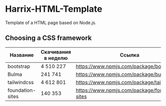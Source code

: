 # Harrix-HTML-Template

Template of a HTML page based on Node.js.

## Choosing a CSS framework

| Название         | Скачивания в неделю | Ссылка                                           |
| ---------------- | ------------------- | ------------------------------------------------ |
| bootstrap        | 4 510 227           | <https://www.npmjs.com/package/bootstrap>        |
| Bulma            | 241 741             | <https://www.npmjs.com/package/bulma>            |
| tailwindcss      | 4 612 801           | <https://www.npmjs.com/package/tailwindcss>      |
| foundation-sites | 140 353             | <https://www.npmjs.com/package/foundation-sites> |